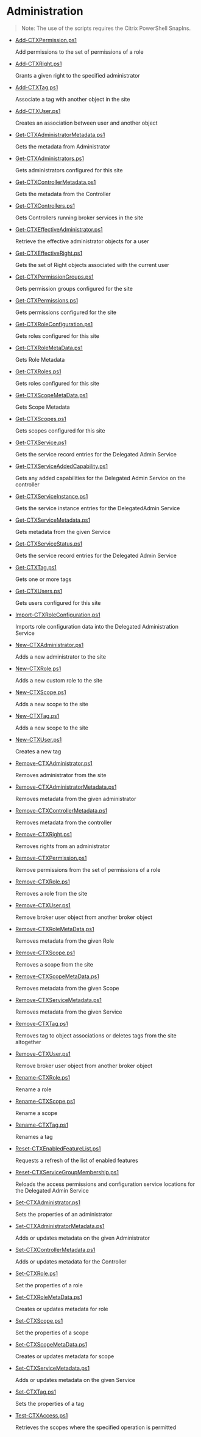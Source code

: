 # Administration

> Note: The use of the scripts requires the Citrix PowerShell SnapIns.

+ [Add-CTXPermission.ps1](./Add-CTXPermission.ps1)

  Add permissions to the set of permissions of a role

+ [Add-CTXRight.ps1](./Add-CTXRight.ps1)

  Grants a given right to the specified administrator

+ [Add-CTXTag.ps1](./Add-CTXTag.ps1)

  Associate a tag with another object in the site

+ [Add-CTXUser.ps1](./Add-CTXUser.ps1)
  
  Creates an association between user and another object

+ [Get-CTXAdministratorMetadata.ps1](./Get-CTXAdministratorMetadata.ps1)

  Gets the metadata from Administrator

+ [Get-CTXAdministrators.ps1](./Get-CTXAdministrators.ps1)

  Gets administrators configured for this site

+ [Get-CTXControllerMetadata.ps1](./Get-CTXControllerMetadata.ps1)

  Gets the metadata from the Controller

+ [Get-CTXControllers.ps1](./Get-CTXControllers.ps1)

  Gets Controllers running broker services in the site

+ [Get-CTXEffectiveAdministrator.ps1](./Get-CTXEffectiveAdministrator.ps1)

  Retrieve the effective administrator objects for a user

+ [Get-CTXEffectiveRight.ps1](./Get-CTXEffectiveRight.ps1)

  Gets the set of Right objects associated with the current user

+ [Get-CTXPermissionGroups.ps1](./Get-CTXPermissionGroups.ps1)

  Gets permission groups configured for the site

+ [Get-CTXPermissions.ps1](./Get-CTXPermissions.ps1)

  Gets permissions configured for the site

+ [Get-CTXRoleConfiguration.ps1](./Get-CTXRoleConfiguration.ps1)

  Gets roles configured for this site

+ [Get-CTXRoleMetaData.ps1](./Get-CTXRoleMetaData.ps1)

  Gets Role Metadata

+ [Get-CTXRoles.ps1](./Get-CTXRoles.ps1)

  Gets roles configured for this site

+ [Get-CTXScopeMetaData.ps1](./Get-CTXScopeMetaData.ps1)

  Gets Scope Metadata

+ [Get-CTXScopes.ps1](./Get-CTXScopes.ps1)

  Gets scopes configured for this site

+ [Get-CTXService.ps1](./Get-CTXService.ps1)

  Gets the service record entries for the Delegated Admin Service

+ [Get-CTXServiceAddedCapability.ps1](./Get-CTXServiceAddedCapability.ps1)

  Gets any added capabilities for the Delegated Admin Service on the controller

+ [Get-CTXServiceInstance.ps1](./Get-CTXServiceInstance.ps1)

  Gets the service instance entries for the DelegatedAdmin Service

+ [Get-CTXServiceMetadata.ps1](./Get-CTXServiceMetadata.ps1)

  Gets metadata from the given Service

+ [Get-CTXServiceStatus.ps1](./Get-CTXServiceStatus.ps1)

  Gets the service record entries for the Delegated Admin Service

+ [Get-CTXTag.ps1](./Get-CTXTag.ps1)

  Gets one or more tags

+ [Get-CTXUsers.ps1](./Get-CTXUsers.ps1)

  Gets users configured for this site

+ [Import-CTXRoleConfiguration.ps1](./Import-CTXRoleConfiguration.ps1)

  Imports role configuration data into the Delegated Administration Service

+ [New-CTXAdministrator.ps1](./New-CTXAdministrator.ps1)

  Adds a new administrator to the site

+ [New-CTXRole.ps1](./New-CTXRole.ps1)

  Adds a new custom role to the site

+ [New-CTXScope.ps1](./New-CTXScope.ps1)

  Adds a new scope to the site

+ [New-CTXTag.ps1](./New-CTXTag.ps1)

  Adds a new scope to the site

+ [New-CTXUser.ps1](./New-CTXUser.ps1)
  
  Creates a new tag

+ [Remove-CTXAdministrator.ps1](./Remove-CTXAdministrator.ps1)

  Removes administrator from the site

+ [Remove-CTXAdministratorMetadata.ps1](./Remove-CTXAdministratorMetadata.ps1)

  Removes metadata from the given administrator

+ [Remove-CTXControllerMetadata.ps1](./Remove-CTXControllerMetadata.ps1)

  Removes metadata from the controller

+ [Remove-CTXRight.ps1](./Remove-CTXRight.ps1)

  Removes rights from an administrator

+ [Remove-CTXPermission.ps1](./Remove-CTXPermission.ps1)

  Remove permissions from the set of permissions of a role

+ [Remove-CTXRole.ps1](./Remove-CTXRole.ps1)

  Removes a role from the site

+ [Remove-CTXUser.ps1](./Remove-CTXUser.ps1)

  Remove broker user object from another broker object

+ [Remove-CTXRoleMetaData.ps1](./Remove-CTXRoleMetaData.ps1)

  Removes metadata from the given Role

+ [Remove-CTXScope.ps1](./Remove-CTXScope.ps1)

  Removes a scope from the site

+ [Remove-CTXScopeMetaData.ps1](./Remove-CTXScopeMetaData.ps1)

  Removes metadata from the given Scope

+ [Remove-CTXServiceMetadata.ps1](./Remove-CTXServiceMetadata.ps1)

  Removes metadata from the given Service

+ [Remove-CTXTag.ps1](./Remove-CTXTag.ps1)

  Removes tag to object associations or deletes tags from the site altogether

+ [Remove-CTXUser.ps1](./Remove-CTXUser.ps1)

  Remove broker user object from another broker object

+ [Rename-CTXRole.ps1](./Rename-CTXRole.ps1)

  Rename a role

+ [Rename-CTXScope.ps1](./Rename-CTXScope.ps1)

  Rename a scope

+ [Rename-CTXTag.ps1](./Rename-CTXTag.ps1)

  Renames a tag

+ [Reset-CTXEnabledFeatureList.ps1](./Reset-CTXEnabledFeatureList.ps1)

  Requests a refresh of the list of enabled features

+ [Reset-CTXServiceGroupMembership.ps1](./Reset-CTXServiceGroupMembership.ps1)

  Reloads the access permissions and configuration service locations for the Delegated Admin Service

+ [Set-CTXAdministrator.ps1](./Set-CTXAdministrator.ps1)

  Sets the properties of an administrator

+ [Set-CTXAdministratorMetadata.ps1](./Set-CTXAdministratorMetadata.ps1)

  Adds or updates metadata on the given Administrator

+ [Set-CTXControllerMetadata.ps1](./Set-CTXControllerMetadata.ps1)

  Adds or updates metadata for the Controller

+ [Set-CTXRole.ps1](./Set-CTXRole.ps1)

  Set the properties of a role

+ [Set-CTXRoleMetaData.ps1](./Set-CTXRoleMetaData.ps1)

  Creates or updates metadata for role

+ [Set-CTXScope.ps1](./Set-CTXScope.ps1)

  Set the properties of a scope

+ [Set-CTXScopeMetaData.ps1](./Set-CTXScopeMetaData.ps1)

  Creates or updates metadata for scope

+ [Set-CTXServiceMetadata.ps1](./Set-CTXServiceMetadata.ps1)

  Adds or updates metadata on the given Service

+ [Set-CTXTag.ps1](./Set-CTXTag.ps1)

  Sets the properties of a tag

+ [Test-CTXAccess.ps1](./Test-CTXAccess.ps1)

  Retrieves the scopes where the specified operation is permitted